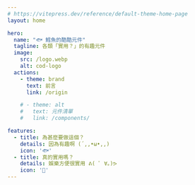 ```yaml
---
# https://vitepress.dev/reference/default-theme-home-page
layout: home

hero:
  name: "🐟 鱈魚的酷酷元件"
  tagline: 各類「實用？」的有趣元件
  image:
    src: /logo.webp
    alt: cod-logo
  actions:
    - theme: brand
      text: 前言
      link: /origin

    # - theme: alt
    #   text: 元件清單
    #   link: /components/

features:
  - title: 為甚麼要做這個？
    details: 因為有趣啊 (´,,•ω•,,)
    icon: '🐟'
  - title: 真的實用嗎？
    details: 娛樂方便很實用 ᕕ( ﾟ ∀。)ᕗ 
    icon: '👀'
---
```


